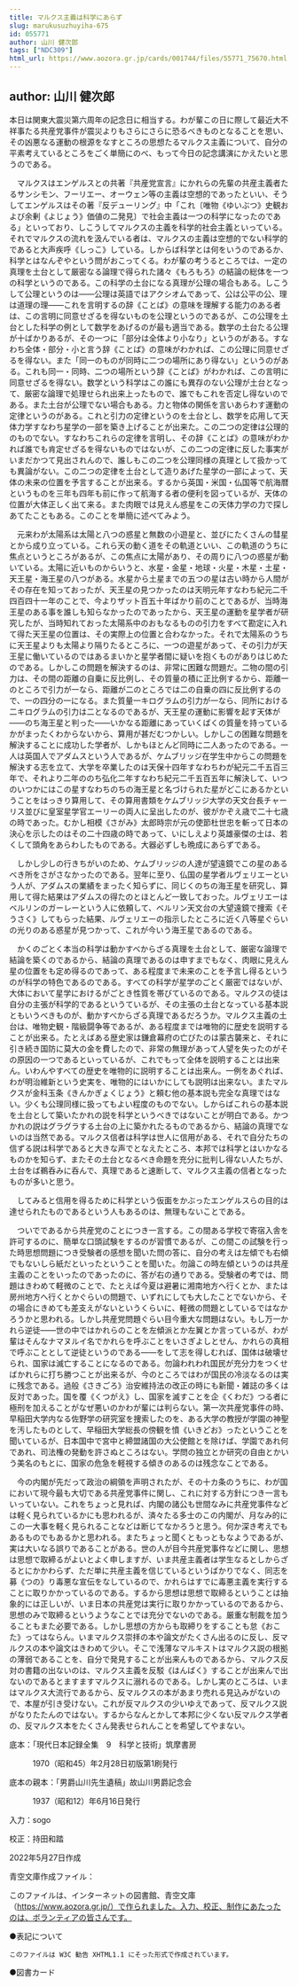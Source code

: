 ```yaml
---
title: マルクス主義は科学にあらず
slug: marukusuzhuyiha-675
id: 055771
author: 山川 健次郎
tags: ["NDC309"]
html_url: https://www.aozora.gr.jp/cards/001744/files/55771_75670.html
---
```


## author: 山川 健次郎

本日は関東大震災第六周年の記念日に相当する。わが輩この日に際して最近大不祥事たる共産党事件が震災よりもさらにさらに恐るべきものとなることを思い、その凶悪なる運動の根源をなすところの思想たるマルクス主義について、自分の平素考えているところをごく単簡にのべ、もって今日の記念講演にかえたいと思うのである。

　マルクスはエンゲルスとの共著『共産党宣言』にかれらの先輩の共産主義者たるサンシモン、フーリエー、オーウェン等の主義は空想的であったといい、そうしてエンゲルスはその著『反デューリング』中「これ〔唯物《ゆいぶつ》史観および余剰《よじょう》価値の二発見〕で社会主義は一つの科学になったのである」といっており、しこうしてマルクスの主義を科学的社会主義といっている。それでマルクスの流れを汲んでいる者は、マルクスの主義は空想的でない科学的であると大声疾呼《しっこ》している。しからば科学とは何をいうのであるか、科学とはなんぞやという問がおこってくる。わが輩の考うるところでは、一定の真理を土台として厳密なる論理で得られた諸々《もろもろ》の結論の総体を一つの科学というのである。この科学の土台になる真理が公理の場合もある。しこうして公理というのは――公理は英語ではアクシオムであって、公は公平の公、理は道理の理――これを言明するの辞《ことば》の意味を理解する能力のある者は、この言明に同意せざるを得ないものを公理というのであるが、この公理を土台とした科学の例として数学をあげるのが最も適当である。数学の土台たる公理が十ばかりあるが、その一つに「部分は全体より小なり」というのがある。すなわち全体・部分・小と言う辞《ことば》の意味がわかれば、この公理に同意せざるを得ない。また「同一のものが同時に二つの場所にあり得ない」というのがある。これも同一・同時、二つの場所という辞《ことば》がわかれば、この言明に同意せざるを得ない。数学という科学はこの誰にも異存のない公理が土台となって、厳密な論理で処理せられ出来上ったもので、誰でもこれを否定し得ないのである。また土台が公理でない場合もある。力と物体の関係を言いあらわす運動の定律というのがある。これと引力の定律というのを土台とし、数学を応用して天体力学すなわち星学の一部を築き上げることが出来た。この二つの定律は公理的のものでない。すなわちこれらの定律を言明し、その辞《ことば》の意味がわかれば誰でも肯定せざるを得ないものではないが、この二つの定律に反した事実がいまだかつて見出されんので、誰しもこの二つを公理同様の真理として扱かっても異論がない。この二つの定律を土台として造りあげた星学の一部によって、天体の未来の位置を予言することが出来る。するから英国・米国・仏国等で航海暦というものを三年も四年も前に作って航海する者の便利を図っているが、天体の位置が大体正しく出て来る。また肉眼では見えん惑星をこの天体力学の力で探しあてたこともある。このことを単簡に述べてみよう。

　元来わが太陽系は太陽と八つの惑星と無数の小遊星と、並びにたくさんの彗星とから成り立っている。これら天の動く道をその軌道といい、この軌道のうちに焦点というところがあるが、この焦点に太陽があり、その周りに八つの惑星が動いている。太陽に近いものからいうと、水星・金星・地球・火星・木星・土星・天王星・海王星の八つがある。水星から土星までの五つの星は古い時から人間がその存在を知っておったが、天王星の見つかったのは天明元年すなわち紀元二千四百四十一年のことで、今よりザット百五十年ばかり前のことであるが、当時海王星のある事を誰しも知らなかったのであったから、天王星の運動を星学者が研究したが、当時知れておった太陽系中のおもなるものの引力をすべて勘定に入れて得た天王星の位置は、その実際上の位置と合わなかった。それで太陽系のうちに天王星よりも太陽より隔りたるところに、一つの遊星があって、その引力が天王星に働いているのではあるまいかと星学者間に疑いを抱くものがありはじめたのである。しかしこの問題を解決するのは、非常に困難な問題だ。二物の間の引力は、その間の距離の自乗に反比例し、その質量の積に正比例するから、距離一のところで引力が一なら、距離が二のところでは二の自乗の四に反比例するので、一の四分の一になる。また質量一キログラムの引力が一なら、同所における二キログラムの引力は二となるのであるが、天王星の運動に影響を起す天体が――のち海王星と判った――いかなる距離にあっていくばくの質量を持っているかがまったくわからないから、算用が甚だむつかしい。しかしこの困難な問題を解決することに成功した学者が、しかもほとんど同時に二人あったのである。一人は英国人でアダムスという人であるが、ケムブリッジ在学生中からこの問題を解決する志を立て、大学を卒業したのは天保十四年すなわちわが紀元二千五百三年で、それより二年ののち弘化二年すなわち紀元二千五百五年に解決して、いつのいつかにはこの星すなわちのちの海王星と名づけられた星がどこにあるかということをはっきり算用して、その算用書類をケムブリッジ大学の天文台長チャーリス並びに皇室星学官エーリーの両人に呈出したのが、彼がかぞえ歳で二十七歳の時であった。むかし相模《さがみ》太郎時宗が元の使節杜世忠を斬って日本の決心を示したのはその二十四歳の時であって、いにしえより英雄豪傑の士は、若くして頭角をあらわしたものである。大器必ずしも晩成にあらずである。

　しかし少しの行きちがいのため、ケムブリッジの人達が望遠鏡でこの星のあるべき所をさがさなかったのである。翌年に至り、仏国の星学者ルヴェリエーという人が、アダムスの業績をまったく知らずに、同じくのちの海王星を研究し、算用して得た結果はアダムスの得たのとほとんど一致しておった。ルヴェリエーはベルリンのガーレーという人に依頼して、ベルリン天文台の大望遠鏡で捜索《そうさく》してもらった結果、ルヴェリエーの指示したところに近く八等星ぐらいの光りのある惑星が見つかって、これが今いう海王星であるのである。

　かくのごとく本当の科学は動かすべからざる真理を土台として、厳密な論理で結論を築くのであるから、結論の真理であるのは申すまでもなく、肉眼に見えん星の位置をも定め得るのであって、ある程度まで未来のことを予言し得るというのが科学の特色であるのである。すべての科学が星学のごとく厳密ではないが、大体において星学におけるがごとき性質を帯びているのである。マルクスの徒は自分の主張が科学的であるというているが、その主張の土台となっている基本説ともいうべきものが、動かすべからざる真理であるだろうか。マルクス主義の土台は、唯物史観・階級闘争等であるが、ある程度までは唯物的に歴史を説明することが出来る。たとえばある歴史家は鎌倉幕府の亡びたのは蒙古襲来と、それに引き続き国防に莫大の金を費したので、非常の無理があって人望を失ったのがその原因の一つであるといっているが、これでもって全体を説明することは出来ん。いわんやすべての歴史を唯物的に説明することは出来ん。一例をあぐれば、わが明治維新という史実を、唯物的にはいかにしても説明は出来ない。またマルクスが金科玉条《きんかぎょくじょう》と頼む他の基本説も完全な真理ではない。少くも公理同様に扱ってもよい程度のものでない。しからばこれらの基本説を土台として築いたかれの説を科学というべきではないことが明白である。かつかれの説はグラグラする土台の上に築かれたるものであるから、結論の真理でないのは当然である。マルクス信者は科学は世人に信用がある、それで自分たちの信ずる説は科学であると大きな声でとなえたところ、本邦では科学とはいかなるものかを知らず、またその土台となるべき命題を充分に批判し得ない人たちが、土台をば鵜呑みに呑んで、真理であると速断して、マルクス主義の信者となったものが多いと思う。

　してみると信用を得るために科学という仮面をかぶったエンゲルスらの目的は達せられたものであるという人もあるのは、無理もないことである。

　ついでであるから共産党のことにつき一言する。この間ある学校で寄宿入舎を許可するのに、簡単な口頭試験をするのが習慣であるが、この間この試験を行った時思想問題につき受験者の感想を聞いた問の答に、自分の考えは左傾でも右傾でもないしら紙だといったということを聞いた。勿論この時左傾というのは共産主義のことをいったのであったのに、答が右の通りである。受験者の考では、問題はきわめて軽微のことで、たとえば今夏は避暑に湘南地方へ行くとか、または房州地方へ行くとかぐらいの問題で、いずれにしても大したことでないから、その場合にきめても差支えがないというくらいに、軽微の問題としているではなかろうかと思われる。しかし共産党問題ぐらい目今重大な問題はない。もし万一かれら逆徒――世の中ではかれらのことを左傾派とか左翼とか言っているが、わが輩はそんなナマヌルイ名でかれらを呼ぶことをいさぎよしとせん、かれらの真相で呼ぶこととして逆徒というのである――をして志を得しむれば、国体は破壊せられ、国家は滅亡することになるのである。勿論われわれ国民が充分力をつくせばかれらに打ち勝つことが出来るが、今のところではわが国民の冷淡なるのは実に残念である。過般《さきごろ》治安維持法の改正の時にも新聞・雑誌の多くは反対であった。国を覆《くつがえ》し、国家を滅すことを企《くわだ》つる者に極刑を加えることがなぜ悪いのかわが輩には判らない。第一次共産党事件の時、早稲田大学内なる佐野学の研究室を捜索したのを、ある大学の教授が学園の神聖を汚したものとして、早稲田大学総長の傍観を憤《いきどお》ったということを聞いているが、日本国中で宮中と締盟諸国の大公使館とを除けば、学園であれ何であれ、司法権の発動を許さぬところはない。学問の独立とか研究の自由とかいう美名のもとに、国家の危急を軽視する傾きのあるのは残念なことである。

　今の内閣が先だって政治の綱領を声明されたが、その十カ条のうちに、わが国において現今最も大切である共産党事件に関し、これに対する方針につき一言もいっていない。これをちょっと見れば、内閣の諸公も世間なみに共産党事件などは軽く見られているかにも思われるが、済々たる多士のこの内閣が、月なみ的にこの一大事を軽く見られることなどは断じてなかろうと思う。何か深き考えでもあるものでもあるかと思われる。またちょっと聞くともっともなようであるが、実は大いなる誤りであることがある。世の人が目今共産党事件などに関し、思想は思想で取締るがよいとよく申しますが、いま共産主義者は学生なるとしからざるとにかかわらず、ただ単に共産主義を信じているというばかりでなく、同志を募《つの》り毒悪な宣伝をなしているので、かれらはすでに毒悪主義を実行することに取りかかっているのである。するから思想は思想で取締るということは抽象的には正しいが、いま日本の共産党は実行に取りかかっているのであるから、思想のみで取締るというようなことでは充分でないのである。厳重な制裁を加うることもまた必要である。しかし思想の方からも取締りをすることも怠《おこた》ってはならん。いまマルクス崇拝の本や論文がたくさん出るのに反し、反マルクスの本や論文はきわめて少い。そこで浅薄なマルキストはマルクス説の根拠の薄弱であることを、自分で発見することが出来んものであるから、マルクス反対の書籍の出ないのは、マルクス主義を反駁《はんばく》することが出来んで出ないのであるとますますマルクスに溺れるのである。しかし実のところは、いまはマルクス大流行であるから、反マルクスの本があまり売れる見込みがないので、本屋が引き受けない。これが反マルクスの少いゆえであって、反マルクス説がなりたたんのではない。するからなんとかして本邦に少くない反マルクス学者の、反マルクス本をたくさん発表せられんことを希望してやまない。













底本：「現代日本記録全集　9　科学と技術」筑摩書房

　　　1970（昭和45）年2月28日初版第1刷発行

底本の親本：「男爵山川先生遺稿」故山川男爵記念会

　　　1937（昭和12）年6月16日発行

入力：sogo

校正：持田和踏

2022年5月27日作成

青空文庫作成ファイル：

このファイルは、インターネットの図書館、青空文庫（https://www.aozora.gr.jp/）で作られました。入力、校正、制作にあたったのは、ボランティアの皆さんです。











●表記について


	このファイルは W3C 勧告 XHTML1.1 にそった形式で作成されています。







●図書カード